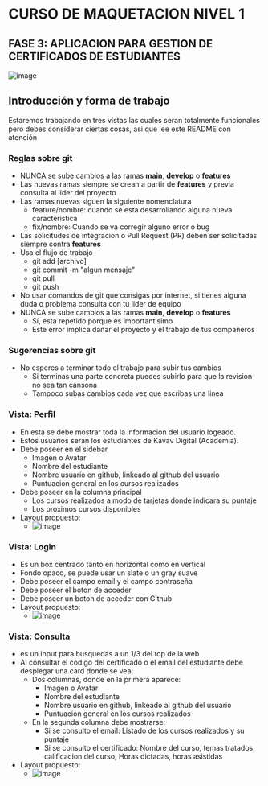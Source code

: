 # CURSO DE MAQUETACION NIVEL 1
## FASE 3: APLICACION PARA GESTION DE CERTIFICADOS DE ESTUDIANTES

![image](https://github.com/zenx5/curso-fase-3/assets/26119733/72617cc4-8c12-408a-a598-797e2ae7f664)


## Introducción y forma de trabajo
Estaremos trabajando en tres vistas las cuales seran totalmente funcionales pero debes considerar ciertas cosas, asi que lee este README con atención
### Reglas sobre git
- NUNCA se sube cambios a las ramas **main**, **develop** o **features**
- Las nuevas ramas siempre se crean a partir de **features** y previa consulta al lider del proyecto
- Las ramas nuevas siguen la siguiente nomenclatura
  - feature/nombre: cuando se esta desarrollando alguna nueva caracteristica
  - fix/nombre: Cuando se va corregir alguno error o bug
- Las solicitudes de integracion o Pull Request (PR) deben ser solicitadas siempre contra **features**
- Usa el flujo de trabajo
  - git add [archivo]
  - git commit -m "algun mensaje"
  - git pull
  - git push
- No usar comandos de git que consigas por internet, si tienes alguna duda o problema consulta con tu lider de equipo
- NUNCA se sube cambios a las ramas **main**, **develop** o **features**
  - Sí, esta repetido porque es importantisimo
  - Este error implica dañar el proyecto y el trabajo de tus compañeros

### Sugerencias sobre git
- No esperes a terminar todo el trabajo para subir tus cambios
  - Si terminas una parte concreta puedes subirlo para que la revision no sea tan cansona
  - Tampoco subas cambios cada vez que escribas una linea

### Vista: Perfil
- En esta se debe mostrar toda la informacion del usuario logeado.
- Estos usuarios seran los estudiantes de Kavav Digital (Academia).
- Debe poseer en el sidebar
  - Imagen o Avatar
  - Nombre del estudiante
  - Nombre usuario en github, linkeado al github del usuario
  - Puntuacion general en los cursos realizados
- Debe poseer en la columna principal
  - Los cursos realizados a modo de tarjetas donde indicara su puntaje
  - Los proximos cursos disponibles
- Layout propuesto:
   - ![image](https://github.com/zenx5/curso-fase-3/assets/26119733/37a48bcb-3710-42a3-a42b-011043efbb6f)


### Vista: Login
- Es un box centrado tanto en horizontal como en vertical
- Fondo opaco, se puede usar un slate o un gray suave
- Debe poseer el campo email y el campo contraseña
- Debe poseer el boton de acceder
- Debe poseer un boton de acceder con Github
- Layout propuesto:
  - ![image](https://github.com/zenx5/curso-fase-3/assets/26119733/31229280-79bb-427d-a143-f0840e948e85)


### Vista: Consulta
- es un input para busquedas a un 1/3 del top de la web
- Al consultar el codigo del certificado o el email del estudiante debe desplegar una card donde se vea:
  - Dos columnas, donde en la primera aparece:
    - Imagen o Avatar
    - Nombre del estudiante
    - Nombre usuario en github, linkeado al github del usuario
    - Puntuacion general en los cursos realizados
  - En la segunda columna debe mostrarse:
    - Si se consulto el email: Listado de los cursos realizados y su puntaje
    - Si se consulto el certificado: Nombre del curso, temas tratados, calificacion del curso, Horas dictadas, horas asistidas
- Layout propuesto:
  - ![image](https://github.com/zenx5/curso-fase-3/assets/26119733/1a850c53-2f99-4d3f-a6eb-ac30dd733337)


